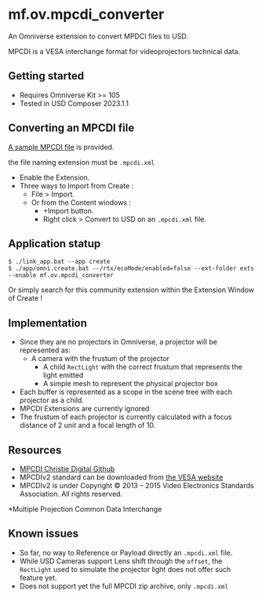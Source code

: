 # mf.ov.mpcdi_converter

An Omniverse extension to convert MPDCI files to USD.

MPCDI is a VESA interchange format for videoprojectors technical data.

## Getting started

- Requires Omniverse Kit >= 105
- Tested in USD Composer 2023.1.1

## Converting an MPCDI file


[A sample MPCDI file](./exts/mf.ov.mpcdi_converter/mf/ov/mpcdi_converter/sample/Cube-mapping.mpcdi.xml) is provided.

the file naming extension must be `.mpcdi.xml`

- Enable the Extension.
- Three ways to Import from Create :
  - File > Import.
  - Or from the Content windows :
    - +Import button.
    - Right click > Convert to USD on an `.mpcdi.xml` file.

## Application statup

```
$ ./link_app.bat --app create
$ ./app/omni.create.bat --/rtx/ecoMode/enabled=false --ext-folder exts --enable mf.ov.mpcdi_converter
```

Or simply search for this community extension within the Extension Window of Create !

## Implementation
- Since they are no projectors in Omniverse, a projector will be represented as:
  - A camera with the frustum of the projector
    - A child `RectLight` with the correct frustum that represents the light emitted
	- A simple mesh to represent the physical projector box
- Each buffer is represented as a scope in the scene tree with each projector as a child.
- MPCDI Extensions are currently ignored
- The frustum of each projector is currently calculated with a focus distance of 2 unit and a focal length of 10.

## Resources
- [MPCDI Christie Digital Github](https://github.com/ChristieDigital/mpcdi/blob/master/MPCDI_explained.md)
- MPCDIv2 standard can be downloaded from [the VESA website](https://vesa.org/vesa-standards/)
- MPCDIv2 is under Copyright © 2013 – 2015 Video Electronics Standards Association. All rights reserved.

*Multiple Projection Common Data Interchange

## Known issues

- So far, no way to Reference or Payload directly an `.mpcdi.xml` file.
- While USD Cameras support Lens shift through the `offset`, the `RectLight` used to simulate the projector light does not offer such feature yet.
- Does not support yet the full MPCDI zip archive, only `.mpcdi.xml`
